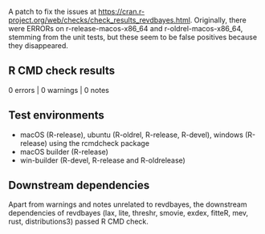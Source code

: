 A patch to fix the issues at https://cran.r-project.org/web/checks/check_results_revdbayes.html. Originally, there were ERRORs on r-release-macos-x86_64 and r-oldrel-macos-x86_64, stemming from the unit tests, but these seem to be false positives because they disappeared.

## R CMD check results

0 errors | 0 warnings | 0 notes

## Test environments

- macOS (R-release), ubuntu (R-oldrel, R-release, R-devel), windows (R-release) using the rcmdcheck package
- macOS builder (R-release)
- win-builder (R-devel, R-release and R-oldrelease)

## Downstream dependencies

Apart from warnings and notes unrelated to revdbayes, the downstream dependencies of revdbayes (lax, lite, threshr, smovie, exdex, fitteR, mev, rust, distributions3) passed R CMD check.
